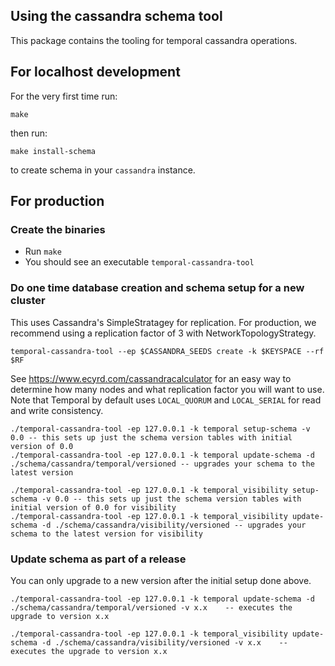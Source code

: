 ## Using the cassandra schema tool
This package contains the tooling for temporal cassandra operations.

## For localhost development
For the very first time run:
``` 
make
```

then run:
``` 
make install-schema
```
to create schema in your `cassandra` instance.

## For production

### Create the binaries
- Run `make`
- You should see an executable `temporal-cassandra-tool`

### Do one time database creation and schema setup for a new cluster
This uses Cassandra's SimpleStratagey for replication. For production, we recommend using a replication factor of 3 with NetworkTopologyStrategy.

```
temporal-cassandra-tool --ep $CASSANDRA_SEEDS create -k $KEYSPACE --rf $RF
```

See https://www.ecyrd.com/cassandracalculator for an easy way to determine how many nodes and what replication factor you will want to use.  Note that Temporal by default uses `LOCAL_QUORUM` and `LOCAL_SERIAL` for read and write consistency.

```
./temporal-cassandra-tool -ep 127.0.0.1 -k temporal setup-schema -v 0.0 -- this sets up just the schema version tables with initial version of 0.0
./temporal-cassandra-tool -ep 127.0.0.1 -k temporal update-schema -d ./schema/cassandra/temporal/versioned -- upgrades your schema to the latest version

./temporal-cassandra-tool -ep 127.0.0.1 -k temporal_visibility setup-schema -v 0.0 -- this sets up just the schema version tables with initial version of 0.0 for visibility
./temporal-cassandra-tool -ep 127.0.0.1 -k temporal_visibility update-schema -d ./schema/cassandra/visibility/versioned -- upgrades your schema to the latest version for visibility
```

### Update schema as part of a release
You can only upgrade to a new version after the initial setup done above.

```
./temporal-cassandra-tool -ep 127.0.0.1 -k temporal update-schema -d ./schema/cassandra/temporal/versioned -v x.x    -- executes the upgrade to version x.x

./temporal-cassandra-tool -ep 127.0.0.1 -k temporal_visibility update-schema -d ./schema/cassandra/visibility/versioned -v x.x    -- executes the upgrade to version x.x
```

